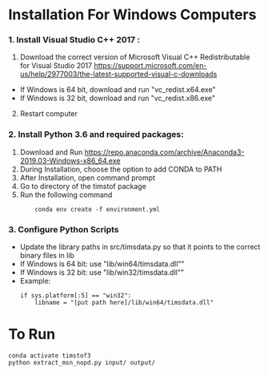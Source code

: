 # Installation For Windows Computers

### 1. Install Visual Studio C++ 2017 :
 1. Download the correct version of Microsoft Visual C++ Redistributable for Visual Studio 2017 https://support.microsoft.com/en-us/help/2977003/the-latest-supported-visual-c-downloads
 * If Windows is 64 bit, download and run  "vc_redist.x64.exe"
 * If Windows is 32 bit, download and run "vc_redist.x86.exe"
2. Restart computer

### 2. Install Python 3.6 and required packages:
1. Download and Run https://repo.anaconda.com/archive/Anaconda3-2019.03-Windows-x86_64.exe
2. During Installation, choose the option to add CONDA to PATH
3. After Installation, open command prompt
4. Go to directory of the timstof package
5. Run the following command
    ````
        conda env create -f environment.yml
    ````

### 3. Configure Python Scripts
* Update the library paths in src/timsdata.py so that it points to the correct binary files in lib
* If Windows is 64 bit: use "lib/win64/timsdata.dll""
* If Windows is 32 bit: use "lib/win32/timsdata.dll""
* Example:
    ```
    if sys.platform[:5] == "win32":
        libname = "[put path here]/lib/win64/timsdata.dll"
    ```

# To Run
```
conda activate timstof3
python extract_msn_nopd.py input/ output/
```